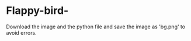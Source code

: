 # Flappy-bird-

Download the image and the python file and save the image as 'bg.png' to avoid errors. 
